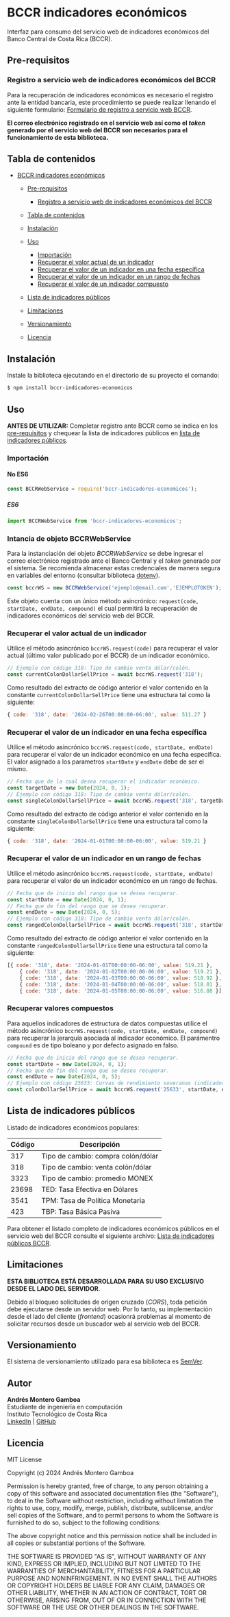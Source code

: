 # BCCR indicadores económicos

Interfaz para consumo del servicio web de indicadores económicos del Banco Central de Costa Rica (BCCR).

## Pre-requisitos

### Registro a servicio web de indicadores económicos del BCCR

Para la recuperación de indicadores económicos es necesario el registro ante la entidad bancaria, este procedimiento se puede realizar llenando el siguiente formulario: [Formulario de registro a servicio web BCCR](https://www.bccr.fi.cr/indicadores-economicos/servicio-web). 

**El correo electrónico registrado en el servicio web así como el _token_ generado por el servicio web del BCCR son necesarios para el funcionamiento de esta biblioteca.**
 
## Tabla de contenidos

- [BCCR indicadores económicos](#BCCR-indicadores-económicos)
    - [Pre-requisitos](#pre-requisitos)
      - [Registro a servicio web de indicadores económicos del BCCR](#registro-a-servicio-web-de-indicadores-económicos-del-BCCR)
      
    - [Tabla de contenidos](#tabla-de-contenidos) 
    - [Instalación](#instalación)
    - [Uso](#uso)
        - [Importación](#importación)
        - [Recuperar el valor actual de un indicador](#recuperar-el-valor-actual-de-un-indicador)
        - [Recuperar el valor de un indicador en una fecha específica](#recuperar-el-valor-de-un-indicador-en-una-fecha-específica)
        - [Recuperar el valor de un indicador en un rango de fechas](#recuperar-el-valor-de-un-indicador-en-un-rango-de-fechas)
        - [Recuperar el valor de un indicador compuesto](#recuperar-el-valor-de-un-indicador-en-un-rango-de-fechas)
    - [Lista de indicadores públicos](#lista-de-indicadores-públicos)
    - [Limitaciones](#limitaciones)
    - [Versionamiento](#versionamiento) 
    - [Licencia](#licencia)


## Instalación

Instale la biblioteca ejecutando en el directorio de su proyecto el comando:

```sh
$ npm install bccr-indicadores-economicos
```

## Uso

**ANTES DE UTILIZAR:** Completar registro ante BCCR como se indica en los [pre-requisitos](#pre-requisitos) y chequear la lista de indicadores públicos en [lista de indicadores públicos](#lista-de-indicadores-públicos).

### Importación

#### No ES6

```js
const BCCRWebService = require('bccr-indicadores-economicos');
```

##### ES6

```js
import BCCRWebService from 'bccr-indicadores-economicos';
```

### Intancia de objeto BCCRWebService

Para la instanciación del objeto _BCCRWebService_ se debe ingresar el correo electrónico registrado ante el Banco Central y el _token_ generado por el sistema. Se recomienda almacenar estas credenciales de manera segura en variables del entorno (consultar biblioteca [dotenv](https://www.npmjs.com/package/dotenv)).

```js
const bccrWS = new BCCRWebService('ejemplo@email.com','EJEMPLOTOKEN');
```

Este objeto cuenta con un único método asincrónico: `request(code, startDate, endDate, compound)` el cual permitirá la recuperación de indicadores económicos del servicio web del BCCR.

### Recuperar el valor actual de un indicador

Utilice el método asincrónico `bccrWS.request(code)` para recuperar el valor actual (último valor publicado por el BCCR) de un indicador económico.

```js
// Ejemplo con código 318: Tipo de cambio venta dólar/colón.
const currentColonDollarSellPrice = await bccrWS.request('318');
```

Como resultado del extracto de código anterior el valor contenido en la constante `currentColonDollarSellPrice` tiene una estructura tal como la siguiente:

```js
{ code: '318', date: '2024-02-26T00:00:00-06:00', value: 511.27 }
```

### Recuperar el valor de un indicador en una fecha específica

Utilice el método asincrónico `bccrWS.request(code, startDate, endDate)` para recuperar el valor de un indicador económico en una fecha específica. El valor asignado a los parametros `startDate` y `endDate` debe de ser el mismo. 

```js
// Fecha que de la cual desea recuperar el indicador económico.
const targetDate = new Date(2024, 0, 1);
// Ejemplo con código 318: Tipo de cambio venta dólar/colón.
const singleColonDollarSellPrice = await bccrWS.request('318', targetDate, targetDate);
```

Como resultado del extracto de código anterior el valor contenido en la constante `singleColonDollarSellPrice` tiene una estructura tal como la siguiente:


```js
{ code: '318', date: '2024-01-01T00:00:00-06:00', value: 519.21 }
```

### Recuperar el valor de un indicador en un rango de fechas

Utilice el método asincrónico `bccrWS.request(code, startDate, endDate)` para recuperar el valor de un indicador económico en un rango de fechas.

```js
// Fecha que de inicio del rango que se desea recuperar.
const startDate = new Date(2024, 0, 1);
// Fecha que de fin del rango que se desea recuperar.
const endDate = new Date(2024, 0, 5);
// Ejemplo con código 318: Tipo de cambio venta dólar/colón.
const rangedColonDollarSellPrice = await bccrWS.request('318', startDate, endDate);
```

Como resultado del extracto de código anterior el valor contenido en la constante `rangedColonDollarSellPrice` tiene una estructura tal como la siguiente:


```js
[{ code: '318', date: '2024-01-01T00:00:00-06:00', value: 519.21 },
    { code: '318', date: '2024-01-02T00:00:00-06:00', value: 519.21 },
    { code: '318', date: '2024-01-03T00:00:00-06:00', value: 518.92 },
    { code: '318', date: '2024-01-04T00:00:00-06:00', value: 518.01 },
    { code: '318', date: '2024-01-05T00:00:00-06:00', value: 516.88 }]
```

### Recuperar valores compuestos

Para aquellos indicadores de estructura de datos compuestas utilice el método asincrónico `bccrWS.request(code, startDate, endDate, compound)` para recuperar la jerarquía asociada al indicador económico. El parámentro `compound` es de tipo boleano y por defecto asignado en falso. 

```js
// Fecha que de inicio del rango que se desea recuperar.
const startDate = new Date(2024, 0, 1);
// Fecha que de fin del rango que se desea recuperar.
const endDate = new Date(2024, 0, 5);
// Ejemplo con código 25633: Curvas de rendimiento soveranas (indicador compuesto).
const colonDollarSellPrice = await bccrWS.request('25633', startDate, endDate, true);
```

## Lista de indicadores públicos

Listado de indicadores económicos populares:

| Código | Descripción                        |
|--------|------------------------------------|
| 317    | Tipo de cambio: compra colón/dólar |
| 318    | Tipo de cambio: venta colón/dólar |
| 3323   | Tipo de cambio: promedio MONEX     |
| 23698   | TED: Tasa Efectiva en Dólares      |
| 3541   | TPM: Tasa de Política Monetaria    |
| 423   | TBP: Tasa Básica Pasiva            |

Para obtener el listado completo de indicadores económicos públicos en el servicio web del BCCR consulte el siguiente archivo: [Lista de indicadores públicos BCCR](https://gee.bccr.fi.cr/Indicadores/Suscripciones/UI/ConsultaIndicadores/ObtenerArchivo).

## Limitaciones
**ESTA BIBLIOTECA ESTÁ DESARROLLADA PARA SU USO EXCLUSIVO DESDE EL LADO DEL SERVIDOR**. 

Debido al bloqueo solicitudes de origen cruzado (_CORS_), toda petición debe ejecutarse desde un servidor web. Por lo tanto, su implementación desde el lado del cliente (_frontend_) ocasionrá problemas al momento de solicitar recursos desde un buscador web al servicio web del BCCR. 

## Versionamiento

El sistema de versionamiento utilizado para esa biblioteca es [SemVer](http://semver.org/). 

## Autor

**Andrés Montero Gamboa**<br>
Estudiante de ingeniería en computación<br>
Instituto Tecnológico de Costa Rica<br>
[LinkedIn](www.linkedin.com/in/andres-montero-gamboa) | [GitHub](https://github.com/andresmg07)

## Licencia

MIT License

Copyright (c) 2024 Andrés Montero Gamboa

Permission is hereby granted, free of charge, to any person obtaining a copy
of this software and associated documentation files (the "Software"), to deal
in the Software without restriction, including without limitation the rights
to use, copy, modify, merge, publish, distribute, sublicense, and/or sell
copies of the Software, and to permit persons to whom the Software is
furnished to do so, subject to the following conditions:

The above copyright notice and this permission notice shall be included in all
copies or substantial portions of the Software.

THE SOFTWARE IS PROVIDED "AS IS", WITHOUT WARRANTY OF ANY KIND, EXPRESS OR
IMPLIED, INCLUDING BUT NOT LIMITED TO THE WARRANTIES OF MERCHANTABILITY,
FITNESS FOR A PARTICULAR PURPOSE AND NONINFRINGEMENT. IN NO EVENT SHALL THE
AUTHORS OR COPYRIGHT HOLDERS BE LIABLE FOR ANY CLAIM, DAMAGES OR OTHER
LIABILITY, WHETHER IN AN ACTION OF CONTRACT, TORT OR OTHERWISE, ARISING FROM,
OUT OF OR IN CONNECTION WITH THE SOFTWARE OR THE USE OR OTHER DEALINGS IN THE
SOFTWARE.
